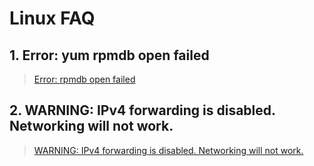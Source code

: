 # Linux FAQ 

## 1. Error: yum rpmdb open failed

> [Error: rpmdb open failed](https://github.com/LeoShi2018/LinuxTutorial/blob/master/FAQ/yum%20rpmdb%20open%20failed.md)

## 2. WARNING: IPv4 forwarding is disabled. Networking will not work.

> [WARNING: IPv4 forwarding is disabled. Networking will not work.](https://github.com/LeoShi2018/LinuxTutorial/blob/master/FAQ/yum%20rpmdb%20open%20failed.md)

